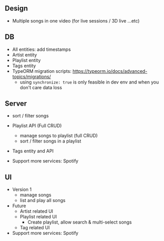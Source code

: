 ## Design

* Multiple songs in one video (for live sessions / 3D live ...etc)

## DB

* All entities: add timestamps
* Artist entity
* Playlist entity
* Tags entity
* TypeORM migration scripts: https://typeorm.io/docs/advanced-topics/migrations/
  * using `synchronize: true` is only feasible in dev env and when you don't care data loss

## Server
* sort / filter songs
* Playlist API (Full CRUD)
  * manage songs to playlist (full CRUD)
  * sort / filter songs in a playlist

* Tags entity and API

* Support more services: Spotify

## UI
* Version 1
  * manage songs
  * list and play all songs
* Future
  * Artist related UI
  * Playlist related UI
    * Create playlist, allow search & multi-select songs
  * Tag related UI
* Support more services: Spotify
